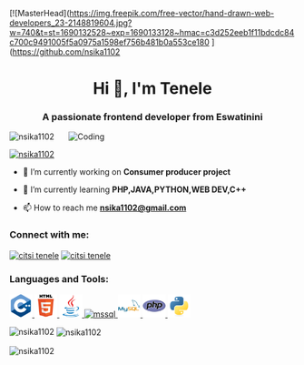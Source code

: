 [![MasterHead](https://img.freepik.com/free-vector/hand-drawn-web-developers_23-2148819604.jpg?w=740&t=st=1690132528~exp=1690133128~hmac=c3d252eeb1f11bdcdc84c700c9491005f5a0975a1598ef756b481b0a553ce180 ](https://github.com/nsika1102

<h1 align="center">Hi 👋, I'm Tenele</h1>
<h3 align="center">A passionate frontend developer from Eswatinini</h3>
<img align="right" alt="Coding" width="400" src="https://giphy.com/gifs/looneytunesworldofmayhem-world-of-mayhem-looney-tunes-ltwom-RbDKaczqWovIugyJmW">

<p align="left"> <img src="https://komarev.com/ghpvc/?username=nsika1102&label=Profile%20views&color=0e75b6&style=flat" alt="nsika1102" /> </p>

<p align="left"> <a href="https://github.com/ryo-ma/github-profile-trophy"><img src="https://github-profile-trophy.vercel.app/?username=nsika1102" alt="nsika1102" /></a> </p>

- 🔭 I’m currently working on **Consumer producer project**

- 🌱 I’m currently learning **PHP,JAVA,PYTHON,WEB DEV,C++**

- 📫 How to reach me **nsika1102@gmail.com**

<h3 align="left">Connect with me:</h3>
<p align="left">
<a href="https://fb.com/citsi tenele" target="blank"><img align="center" src="https://raw.githubusercontent.com/rahuldkjain/github-profile-readme-generator/master/src/images/icons/Social/facebook.svg" alt="citsi tenele" height="30" width="40" /></a>
<a href="https://instagram.com/citsi tenele" target="blank"><img align="center" src="https://raw.githubusercontent.com/rahuldkjain/github-profile-readme-generator/master/src/images/icons/Social/instagram.svg" alt="citsi tenele" height="30" width="40" /></a>
</p>

<h3 align="left">Languages and Tools:</h3>
<p align="left"> <a href="https://www.w3schools.com/cpp/" target="_blank" rel="noreferrer"> <img src="https://raw.githubusercontent.com/devicons/devicon/master/icons/cplusplus/cplusplus-original.svg" alt="cplusplus" width="40" height="40"/> </a> <a href="https://www.w3.org/html/" target="_blank" rel="noreferrer"> <img src="https://raw.githubusercontent.com/devicons/devicon/master/icons/html5/html5-original-wordmark.svg" alt="html5" width="40" height="40"/> </a> <a href="https://www.java.com" target="_blank" rel="noreferrer"> <img src="https://raw.githubusercontent.com/devicons/devicon/master/icons/java/java-original.svg" alt="java" width="40" height="40"/> </a> <a href="https://www.microsoft.com/en-us/sql-server" target="_blank" rel="noreferrer"> <img src="https://www.svgrepo.com/show/303229/microsoft-sql-server-logo.svg" alt="mssql" width="40" height="40"/> </a> <a href="https://www.mysql.com/" target="_blank" rel="noreferrer"> <img src="https://raw.githubusercontent.com/devicons/devicon/master/icons/mysql/mysql-original-wordmark.svg" alt="mysql" width="40" height="40"/> </a> <a href="https://www.php.net" target="_blank" rel="noreferrer"> <img src="https://raw.githubusercontent.com/devicons/devicon/master/icons/php/php-original.svg" alt="php" width="40" height="40"/> </a> <a href="https://www.python.org" target="_blank" rel="noreferrer"> <img src="https://raw.githubusercontent.com/devicons/devicon/master/icons/python/python-original.svg" alt="python" width="40" height="40"/> </a> </p>

<p><img align="left" src="https://github-readme-stats.vercel.app/api/top-langs?username=nsika1102&show_icons=true&locale=en&layout=compact" alt="nsika1102" /></p>

<p>&nbsp;<img align="center" src="https://github-readme-stats.vercel.app/api?username=nsika1102&show_icons=true&locale=en" alt="nsika1102" /></p>

<p><img align="center" src="https://github-readme-streak-stats.herokuapp.com/?user=nsika1102&" alt="nsika1102" /></p>
  
